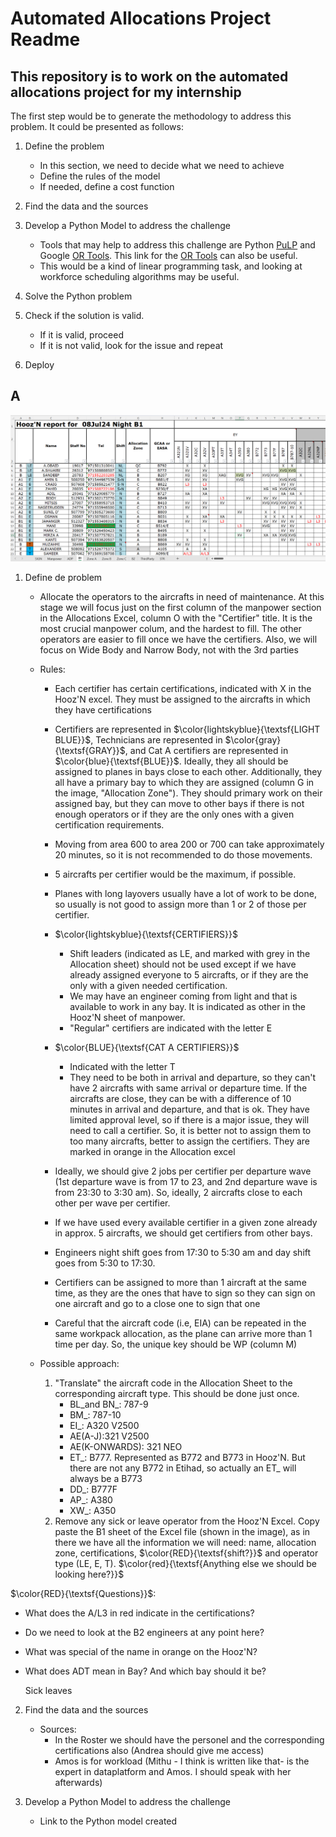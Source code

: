 # Automated Allocations Project Readme

## This repository is to work on the automated allocations project for my internship

The first step would be to generate the methodology to address this problem. It could be presented as follows: 

1. Define the problem
   - In this section, we need to decide what we need to achieve
   - Define the rules of the model
   - If needed, define a cost function
  
2. Find the data and the sources
  
3. Develop a Python Model to address the challenge
   - Tools that may help to address this challenge are Python [PuLP](https://coin-or.github.io/pulp/) and Google [OR Tools](https://github.com/google/or-tools/blob/main/examples/python/shift_scheduling_sat.py). This link for the [OR Tools](https://developers.google.com/optimization/scheduling/employee_scheduling?hl=es-419) can also be useful.
   - This would be a kind of linear programming task, and looking at workforce scheduling algorithms may be useful.
  
4. Solve the Python problem
5. Check if the solution is valid.
   - If it is valid, proceed
   - If it is not valid, look for the issue and repeat
6. Deploy

## A

![Image Description](/images/HoozN%20Excel%20Image.png)

1. Define de problem

   - Allocate the operators to the aircrafts in need of maintenance. At this stage we will focus just on the first column of the manpower section in the Allocations Excel, column O with the "Certifier" title. It is the most crucial manpower colum, and the hardest to fill. The other operators are easier to fill once we have the certifiers. Also, we will focus on Wide Body and Narrow Body, not with the 3rd parties

   - Rules:

      - Each certifier has certain certifications, indicated with X in the Hooz'N excel. They must be assigned to the aircrafts in which they have certifications

      - Certifiers are represented in $\color{lightskyblue}{\textsf{LIGHT BLUE}}$, Technicians are represented in $\color{gray}{\textsf{GRAY}}$, and Cat A certifiers are represented in $\color{blue}{\textsf{BLUE}}$. Ideally, they all should be assigned to planes in bays close to each other. Additionally, they all have a primary bay to which they are assigned (column G in the image, "Allocation Zone"). They should primary work on their assigned bay, but they can move to other bays if there is not enough operators or if they are the only ones with a given certification requirements. 

      - Moving from area 600 to area 200 or 700 can take approximately 20 minutes, so it is not recommended to do those movements.

      - 5 aircrafts per certifier would be the maximum, if possible.

      - Planes with long layovers usually have a lot of work to be done, so usually is not good to assign more than 1 or 2 of those per certifier. 

      - $\color{lightskyblue}{\textsf{CERTIFIERS}}$
         - Shift leaders (indicated as LE, and marked with grey in the Allocation sheet) should not be used except if we have already assigned everyone to 5 aircrafts, or if they are the only with a given needed certification. 
         - We may have an engineer coming from light and that is available to work in any bay. It is indicated as other in the Hooz'N sheet of manpower. 
         - "Regular" certifiers are indicated with the letter E

      - $\color{BLUE}{\textsf{CAT A CERTIFIERS}}$
         - Indicated with the letter T
         - They need to be both in arrival and departure, so they can't have 2 aircrafts with same arrival or departure time. If the aircrafts are close, they can be with a difference of 10 minutes in arrival and departure, and that is ok.  They have limited approval level, so if there is a major issue, they will need to call a certifier. So, it is better not to assign them to too many aircrafts, better to assign the certifiers. They are marked in orange in the Allocation excel

      - Ideally, we should give 2 jobs per certifier per departure wave (1st departure wave is from 17 to 23, and 2nd departure wave is from 23:30 to 3:30 am). So, ideally, 2 aircrafts close to each other per wave per certifier.

      - If we have used every available certifier in a given zone already in approx. 5 aircrafts, we should get certifiers from other bays. 

      - Engineers night shift goes from 17:30 to 5:30 am and day shift goes from 5:30 to 17:30.

      - Certifiers can be assigned to more than 1 aircraft at the same time, as they are the ones that have to sign so they can sign on one aircraft and go to a close one to sign that one

      - Careful that the aircraft code (i.e, EIA) can be repeated in the same workpack allocation, as the plane can arrive more than 1 time per day. So, the unique key should be WP (column M)

   - Possible approach:

      1. "Translate" the aircraft code in the Allocation Sheet to the corresponding aircraft type. This should be done just once. 
         - BL_and BN_: 787-9
         - BM_: 787-10
         - EI_: A320 V2500
         - AE(A-J):321 V2500
         - AE(K-ONWARDS): 321 NEO
         - ET_: B777. Represented as B772 and B773 in Hooz'N. But there are not any B772 in Etihad, so actually an ET_ will always be a B773
         - DD_: B777F
         - AP_: A380
         - XW_: A350
      2. Remove any sick or leave operator from the Hooz'N Excel. Copy paste the B1 sheet of the Excel file (shown in the image), as in there we have all the information we will need: name, allocation zone, certifications, $\color{RED}{\textsf{shift?}}$ and operator type (LE, E, T). $\color{red}{\textsf{Anything else we should be looking here?}}$


$\color{RED}{\textsf{Questions}}$: 
   - What does the A/L3 in red indicate in the certifications?
   - Do we need to look at the B2 engineers at any point here?
   - What was special of the name in orange on the Hooz'N?
   - What does ADT mean in Bay? And which bay should it be?
      


      Sick leaves

2. Find the data and the sources
   - Sources: 
      - In the Roster we should have the personel and the corresponding certifications also (Andrea should give me access)
      - Amos is for workload (Mithu - I think is written like that- is the expert in dataplatform and Amos. I should speak with her afterwards)

3. Develop a Python Model to address the challenge
   - Link to the Python model created
   


